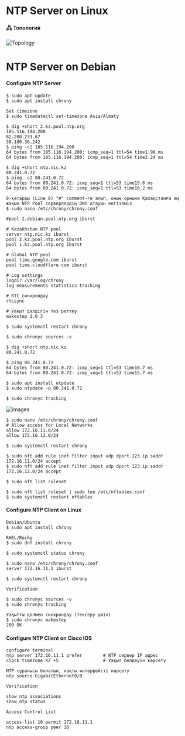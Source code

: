 # NTP Server on Linux

#### 🖧 Топология
![Topology](Topology/Topology_interVLANRouting_NAT_Linux.png)

# NTP Server on Debian

#### Configure NTP Server
```shell
$ sudo apt update 
$ sudo apt install chrony
```

```shell
Set timezone
$ sudo timedatectl set-timezone Asia/Almaty
```

```shell
$ dig +short 2.kz.pool.ntp.org
185.116.194.200
82.200.233.67
38.180.36.242
$ ping -c2 185.116.194.200
64 bytes from 185.116.194.200: icmp_seq=1 ttl=54 time1.98 ms
64 bytes from 185.116.194.200: icmp_seq=1 ttl=54 time2.24 ms

$ dig +short ntp.nic.kz
80.241.0.72
$ ping -c2 80.241.0.72
64 bytes from 80.241.0.72: icmp_seq=1 ttl=53 time15.6 ms
64 bytes from 80.241.0.72: icmp_seq=1 ttl=53 time16.2 ms
```

```shell
8-қатарды (Line 8) "#" comment-ге алып, оның орнына Қазақстанға ең жақын NTP Pool серверлердің DNS атауын енгіземіз
$ sudo nano /etc/chrony/chrony.conf

#pool 2.debian.pool.ntp.org iburst

# Kazakhstan NTP pool
server ntp.nic.kz iburst
pool 2.kz.pool.ntp.org iburst
pool 1.kz.pool.ntp.org iburst

# Global NTP pool
pool time.google.com iburst
pool time.cloudflare.com iburst

# Log settings
logdir /var/log/chrony
log measurements statistics tracking

# RTC синхрондау
rtcsync

# Уақыт дәлдігін тез реттеу
makestep 1.0 3
```

```shell
$ sudo systemctl restart chrony
```

```shell
$ sudo chronyc sources -v

$ dig +short ntp.nic.kz
80.241.0.72

$ ping 80.241.0.72
64 bytes from 80.241.0.72: icmp_seq=1 ttl=53 time16.7 ms
64 bytes from 80.241.0.72: icmp_seq=1 ttl=53 time15.7 ms

$ sudo apt install ntpdate
$ sudo ntpdate -q 80.241.0.72

$ sudo chronyc tracking
```
![images](images/images.png)

```shell
$ sudo nano /etc/chrony/chrony.conf
# Allow access for Local Networks
allow 172.16.11.0/24
allow 172.16.12.0/24

$ sudo systemctl restart chrony
```

```shell
$ sudo nft add rule inet filter input udp dport 123 ip saddr 172.16.11.0/24 accept
$ sudo nft add rule inet filter input udp dport 123 ip saddr 172.16.12.0/24 accept

$ sudo nft list ruleset

$ sudo nft list ruleset | sudo tee /etc/nftables.conf
$ sudo systemctl restart nftables
```

#### Configure NTP Client on Linux

```shell
Debian/Ubuntu
$ sudo apt install chrony

RHEL/Rocky
$ sudo dnf install chrony

$ sudo systemctl status chrony
```

```shell
$ sudo nano /etc/chrony/chrony.conf
server 172.16.11.1 iburst

$ sudo systemctl restart chrony
```

```shell
Verification

$ sudo chronyc sources -v
$ sudo chronyc tracking
```

```shell
Уақытты қолмен синхрондау (тексеру үшін)
$ sudo chronyc makestep
200 OK
```

#### Configure NTP Client on Cisco IOS

```shell
configure terminal
ntp server 172.16.11.1 prefer        # NTP сервер IP адрес
clock timezone KZ +5                 # Уақыт белдеуін көрсету
```

```shell
NTP сұранысы болатын, нақты интерфейсті көрсету
ntp source GigabitEthernet0/0
```

```shell
Verification

show ntp associations
show ntp status
```

```shell
Access Control List

access-list 10 permit 172.16.11.1
ntp access-group peer 10
```
